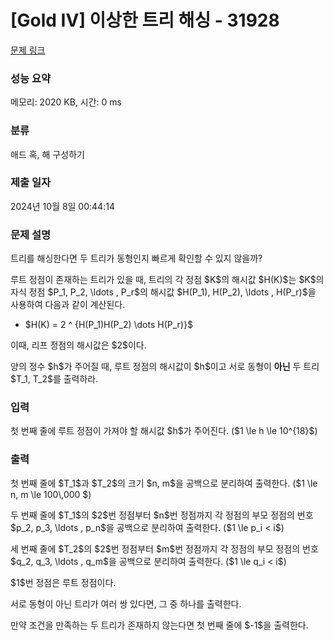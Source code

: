 # [Gold IV] 이상한 트리 해싱 - 31928 

[문제 링크](https://www.acmicpc.net/problem/31928) 

### 성능 요약

메모리: 2020 KB, 시간: 0 ms

### 분류

애드 혹, 해 구성하기

### 제출 일자

2024년 10월 8일 00:44:14

### 문제 설명

<p>트리를 해싱한다면 두 트리가 동형인지 빠르게 확인할 수 있지 않을까?</p>

<p>루트 정점이 존재하는 트리가 있을 때, 트리의 각 정점 $K$의 해시값 $H(K)$는 $K$의 자식 정점 $P_1, P_2, \ldots , P_r$의 해시값 $H(P_1), H(P_2), \ldots , H(P_r)$을 사용하여 다음과 같이 계산된다.</p>

<ul>
	<li>$H(K) = 2 ^ {H(P_1)H(P_2) \dots H(P_r)}$</li>
</ul>

<p>이때, 리프 정점의 해시값은 $2$이다.</p>

<p>양의 정수 $h$가 주어질 때, 루트 정점의 해시값이 $h$이고 서로 동형이 <strong>아닌</strong> 두 트리 $T_1, T_2$를 출력하라.</p>

### 입력 

 <p>첫 번째 줄에 루트 정점이 가져야 할 해시값 $h$가 주어진다. ($1 \le h \le 10^{18}$)</p>

### 출력 

 <p>첫 번째 줄에 $T_1$과 $T_2$의 크기 $n, m$을 공백으로 분리하여 출력한다. ($1 \le n, m \le 100\,000 $)</p>

<p>두 번째 줄에 $T_1$의 $2$번 정점부터 $n$번 정점까지 각 정점의 부모 정점의 번호 $p_2, p_3, \ldots , p_n$을 공백으로 분리하여 출력한다. ($1 \le p_i < i$)</p>

<p>세 번째 줄에 $T_2$의 $2$번 정점부터 $m$번 정점까지 각 정점의 부모 정점의 번호 $q_2, q_3, \ldots , q_m$을 공백으로 분리하여 출력한다. ($1 \le q_i < i$)</p>

<p>$1$번 정점은 루트 정점이다.</p>

<p>서로 동형이 아닌 트리가 여러 쌍 있다면, 그 중 하나를 출력한다.</p>

<p>만약 조건을 만족하는 두 트리가 존재하지 않는다면 첫 번째 줄에 $-1$을 출력한다.</p>

